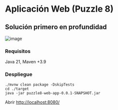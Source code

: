 # Aplicación Web (Puzzle 8)
## Solución primero en profundidad
![image](https://github.com/Jolmoz/puzzle8-web-app/assets/52260133/549720e2-7c48-4f73-ba6b-160d09e32b95)

### Requisitos
Java 21, Maven +3.9

### Despliegue
```
./mvnw clean package -DskipTests
cd ./target
java -jar puzzle8-web-app-0.0.1-SNAPSHOT.jar
```
Abrir [http://localhost:8080/](http://localhost:8080/)
